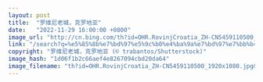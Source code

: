 ```yaml
---
layout: post
title:  "罗维尼老城，克罗地亚"
date:   "2022-11-29 16:00:00 +0800"
image_url: "http://cn.bing.com/th?id=OHR.RovinjCroatia_ZH-CN5459110500_1920x1080.jpg&rf=LaDigue_1920x1080.jpg&pid=hp"
link: "/search?q=%e5%85%8b%e7%bd%97%e5%9c%b0%e4%ba%9a%e7%bd%97%e7%bb%b4%e5%b0%bc&form=hpcapt&mkt=zh-cn"
copyright: "罗维尼老城，克罗地亚 (© trabantos/Shutterstock)"
image_hash: "1d06f1b2c66aef4e8267094cbd20da64"
image_filename: "th?id=OHR.RovinjCroatia_ZH-CN5459110500_1920x1080.jpg&rf=LaDigue_1920x1080.jpg&pid=hp"
---
```


